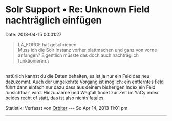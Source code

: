 Solr Support • Re: Unknown Field nachträglich einfügen
======================================================

Date: 2013-04-15 00:01:27

> <div>
>
> LA\_FORGE hat geschrieben:\
> Muss ich die Solr Instanz vorher plattmachen und ganz von vorne
> anfangen? Eigentlich müsste das doch auch nachträglich funktionieren.\
>
> </div>

\
natürlich kannst du die Daten behalten, es ist ja nur ein Feld das neu
dazukommt. Auch der umgekehrte Vorgang ist möglich: ein entferntes Feld
führt dann einfach nur dazu dass aus deinem bisherigen Index ein Feld
\'unsichtbar\' wird. Hinzunahme und Wegfall findet zur Zeit im YaCy
index beides recht of statt, das ist also nichts fatales.

Statistik: Verfasst von
[Orbiter](http://forum.yacy-websuche.de/memberlist.php?mode=viewprofile&u=2)
--- So Apr 14, 2013 11:01 pm

------------------------------------------------------------------------
